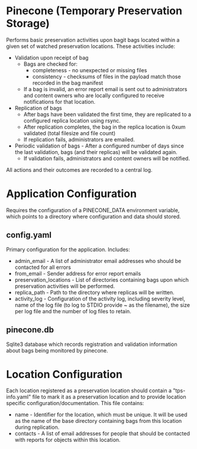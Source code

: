 Pinecone (Temporary Preservation Storage)
========

Performs basic preservation activities upon bagit bags located within a given set of watched preservation locations.  These activities include:
* Validation upon receipt of bag
  * Bags are checked for:
    * completeness - no unexpected or missing files
    * consistency - checksums of files in the payload match those recorded in the bag manifest
  * If a bag is invalid, an error report email is sent out to administrators and content owners who are locally configured to receive notifications for that location.
* Replication of bags
  * After bags have been validated the first time, they are replicated to a configured replica location using rsync.
  * After replication completes, the bag in the replica location is 0xum validated (total filesize and file count)
  * If replication fails, administrators are emailed.
* Periodic validation of bags - After a configured number of days since the last validation, bags (and their replicas) will be validated again.
  * If validation fails, administrators and content owners will be notified.

All actions and their outcomes are recorded to a central log.  

Application Configuration
==========
Requires the configuration of a PINECONE_DATA environment variable, which points to a directory where configuration and data should stored.

config.yaml
-----------
Primary configuration for the application.  Includes:
* admin_email - A list of administrator email addresses who should be contacted for all errors
* from_email - Sender address for error report emails
* preservation_locations - List of directories containing bags upon which preservation activities will be performed.
* replica_path - Path to the directory where replicas will be written.
* activity_log - Configuration of the activity log, including severity level, name of the log file (to log to STDIO provide ~ as the filename), the size per log file and the number of log files to retain.

pinecone.db
-----------
Sqlite3 database which records registration and validation information about bags being monitored by pinecone.

Location Configuration
============
Each location registered as a preservation location should contain a "tps-info.yaml" file to mark it as a preservation location and to provide location specific configuration/documentation.  This file contains:

* name - Identifier for the location, which must be unique.  It will be used as the name of the base directory containing bags from this location during replication.
* contacts - A list of email addresses for people that should be contacted with reports for objects within this location.